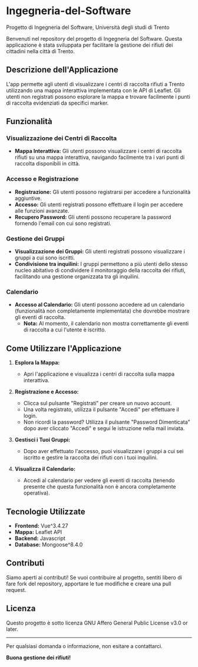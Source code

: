 # Ingegneria-del-Software

Progetto di Ingegneria del Software, Università degli studi di Trento

Benvenuti nel repository del progetto di Ingegneria del Software. Questa applicazione è stata sviluppata per facilitare la gestione dei rifiuti dei cittadini nella città di Trento.

## Descrizione dell'Applicazione

L'app permette agli utenti di visualizzare i centri di raccolta rifiuti a Trento utilizzando una mappa interattiva implementata con le API di Leaflet. Gli utenti non registrati possono esplorare la mappa e trovare facilmente i punti di raccolta evidenziati da specifici marker.

## Funzionalità

### Visualizzazione dei Centri di Raccolta
- **Mappa Interattiva:** Gli utenti possono visualizzare i centri di raccolta rifiuti su una mappa interattiva, navigando facilmente tra i vari punti di raccolta disponibili in città.

### Accesso e Registrazione
- **Registrazione:** Gli utenti possono registrarsi per accedere a funzionalità aggiuntive.
- **Accesso:** Gli utenti registrati possono effettuare il login per accedere alle funzioni avanzate.
- **Recupero Password:** Gli utenti possono recuperare la password fornendo l'email con cui sono registrati.

### Gestione dei Gruppi
- **Visualizzazione dei Gruppi:** Gli utenti registrati possono visualizzare i gruppi a cui sono iscritti.
- **Condivisione tra inquilini:** I gruppi permettono a più utenti dello stesso nucleo abitativo di condividere il monitoraggio della raccolta dei rifiuti, facilitando una gestione organizzata tra gli inquilini.

### Calendario
- **Accesso al Calendario:** Gli utenti possono accedere ad un calendario (funzionalità non completamente implementata) che dovrebbe mostrare gli eventi di raccolta.
  - **Nota:** Al momento, il calendario non mostra correttamente gli eventi di raccolta a cui l'utente è iscritto.

## Come Utilizzare l'Applicazione

1. **Esplora la Mappa:**
   - Apri l'applicazione e visualizza i centri di raccolta sulla mappa interattiva.

2. **Registrazione e Accesso:**
   - Clicca sul pulsante "Registrati" per creare un nuovo account.
   - Una volta registrato, utilizza il pulsante "Accedi" per effettuare il login.
   - Non ricordi la password? Utilizza il pulsante "Password Dimenticata" dopo aver cliccato "Accedi" e segui le istruzione nella mail inviata.
 
3. **Gestisci i Tuoi Gruppi:**
   - Dopo aver effettuato l'accesso, puoi visualizzare i gruppi a cui sei iscritto e gestire la raccolta dei rifiuti con i tuoi inquilini.

4. **Visualizza il Calendario:**
   - Accedi al calendario per vedere gli eventi di raccolta (tenendo presente che questa funzionalità non è ancora completamente operativa).

## Tecnologie Utilizzate

- **Frontend:** Vue^3.4.27
- **Mappa:** Leaflet API
- **Backend:** Javascript
- **Database:** Mongoose^8.4.0

## Contributi

Siamo aperti ai contributi! Se vuoi contribuire al progetto, sentiti libero di fare fork del repository, apportare le tue modifiche e creare una pull request.

## Licenza

Questo progetto è sotto licenza GNU Affero General Public License v3.0 or later.

---

Per qualsiasi domanda o informazione, non esitare a contattarci.

**Buona gestione dei rifiuti!**
